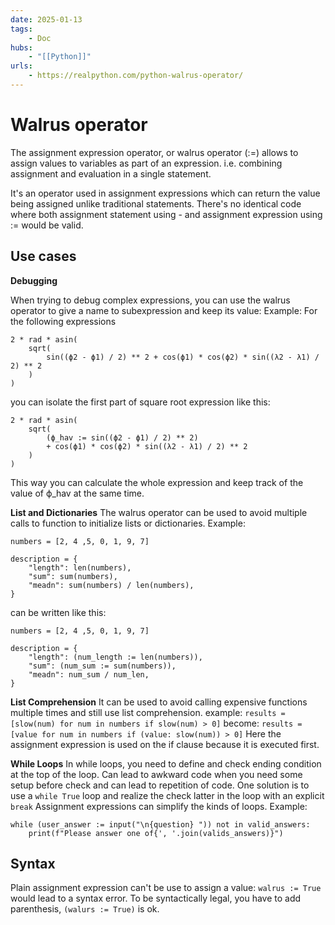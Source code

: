 ```yaml
---
date: 2025-01-13
tags:
    - Doc 
hubs:
    - "[[Python]]"
urls:
    - https://realpython.com/python-walrus-operator/
---
```


# Walrus operator 

The assignment expression operator, or walrus operator (:=) allows to assign values to variables as part of an expression. i.e. combining assignment and evaluation in a single statement.

It's an operator used in assignment expressions which can return the value being assigned unlike traditional statements.
There's no identical code where both assignment statement using - and assignment expression using := would be valid.


## Use cases

**Debugging**

When trying to debug complex expressions, you can use the walrus operator to give a name to subexpression and keep its value:
Example:
For the following expressions
```
2 * rad * asin(
    sqrt(
        sin((ϕ2 - ϕ1) / 2) ** 2 + cos(ϕ1) * cos(ϕ2) * sin((λ2 - λ1) / 2) ** 2       
    )
)
```
you can isolate the first part of square root expression like this:
```
2 * rad * asin(
    sqrt(
        (ϕ_hav := sin((ϕ2 - ϕ1) / 2) ** 2)
        + cos(ϕ1) * cos(ϕ2) * sin((λ2 - λ1) / 2) ** 2       
    )
)
```
This way you can calculate the whole expression and keep track of the value of ϕ_hav at the same time.

**List and Dictionaries**
The walrus operator can be used to avoid multiple calls to function to initialize lists or dictionaries.
Example:
```
numbers = [2, 4 ,5, 0, 1, 9, 7]

description = {
    "length": len(numbers),
    "sum": sum(numbers),
    "meadn": sum(numbers) / len(numbers),
}
```
can be written like this:
```
numbers = [2, 4 ,5, 0, 1, 9, 7]

description = {
    "length": (num_length := len(numbers)),
    "sum": (num_sum := sum(numbers)),
    "meadn": num_sum / num_len,
}
```


**List Comprehension**
It can be used to avoid calling expensive functions multiple times and still use list comprehension.
example:
`results = [slow(num) for num in numbers if slow(num) > 0]`
become:
`results = [value for num in numbers if (value: slow(num)) > 0]`
Here the assignment expression is used on the if clause because it is executed first.

**While Loops**
In while loops, you need to define and check ending condition at the top of the loop. Can lead to awkward code when you need some setup before check and can lead to repetition of code.
One solution is to use a `while True` loop and realize the check latter in the loop with an explicit `break`
Assignment expressions can simplify the kinds of loops. Example:
```
while (user_answer := input("\n{question} ")) not in valid_answers:
    print(f"Please answer one of{', '.join(valids_answers)}")
```

## Syntax
Plain assignment expression can't be use to assign a value: `walrus := True` would lead to a syntax error.
To be syntactically legal, you have to add parenthesis, `(walurs := True)` is ok.


